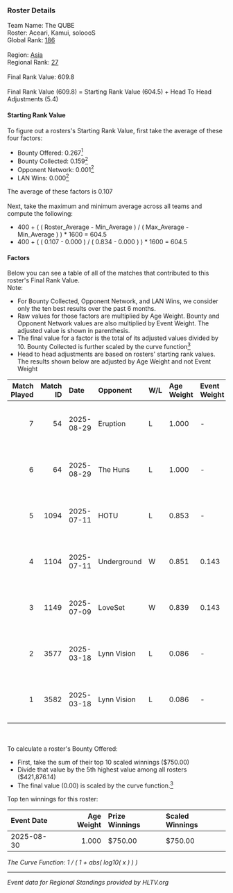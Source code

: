 ### Roster Details<br />
Team Name: The QUBE<br />
Roster: Aceari, Kamui, soloooS<br />
Global Rank: [186](../../standings_global_2025_09_01.md)<br />
<br />
Region: [Asia]( ../../standings_asia_2025_09_01.md)<br />
Regional Rank: [27]( ../../standings_asia_2025_09_01.md)<br />
<br />
Final Rank Value:  609.8<br />
<br />
Final Rank Value (609.8) = Starting Rank Value (604.5) + Head To Head Adjustments (5.4)<br />

#### Starting Rank Value<br />
To figure out a rosters's Starting Rank Value, first take the average of these four factors:<br />
- Bounty Offered: 0.267[<sup>1</sup>](#table2)
- Bounty Collected: 0.159[<sup>2</sup>](#table1)
- Opponent Network: 0.001[<sup>2</sup>](#table1)
- LAN Wins: 0.000[<sup>2</sup>](#table1)

The average of these factors is 0.107<br />
<br />
Next, take the maximum and minimum average across all teams and compute the following:<br />
- 400 + ( ( Roster_Average - Min_Average ) / ( Max_Average - Min_Average ) ) * 1600 = 604.5
- 400 + ( ( 0.107 - 0.000 ) / ( 0.834 - 0.000 ) ) * 1600 = 604.5


#### Factors<br />
Below you can see a table of all of the matches that contributed to this roster's Final Rank Value.<br />
Note:<br />

- For Bounty Collected, Opponent Network, and LAN Wins, we consider only the ten best results over the past 6 months.
- Raw values for those factors are multiplied by Age Weight. Bounty and Opponent Network values are also multiplied by Event Weight. The adjusted value is shown in parenthesis.
- The final value for a factor is the total of its adjusted values divided by 10. Bounty Collected is further scaled by the curve function[<sup>3</sup>](#curveFunction)
- Head to head adjustments are based on rosters' starting rank values. The results shown below are adjusted by Age Weight and not Event Weight
<span id="table1"></span><br />


| Match Played | Match ID | Date       | Opponent    | W/L | Age Weight | Event Weight | Bounty Collected | Opponent Network | LAN Wins  | H2H Adj. | Roster                                         |
| -: | -: | :- | :- | :- | :- | :- | :- | :- | :- | -: | :- |
|            7 |       54 | 2025-08-29 | Eruption    | L   | 1.000      | -            | -                | -                | -         |    -6.05 | Aceari, Cozen, Kamui, Paranormal, soloooS      |
|            6 |       64 | 2025-08-29 | The Huns    | L   | 1.000      | -            | -                | -                | -         |    -1.98 | Aceari, Cozen, Kamui, Paranormal, soloooS      |
|            5 |     1094 | 2025-07-11 | HOTU        | L   | 0.853      | -            | -                | -                | -         |    -4.83 | Aceari, bladee, Cozen, Kamui, soloooS          |
|            4 |     1104 | 2025-07-11 | Underground | W   | 0.851      | 0.143        | 0.000 (0.000)    | 0.051 (0.006)    | 0 (0.000) |    12.04 | Aceari, bladee, Cozen, Kamui, soloooS          |
|            3 |     1149 | 2025-07-09 | LoveSet     | W   | 0.839      | 0.143        | 0.000 (0.000)    | 0.000 (0.000)    | 0 (0.000) |     6.24 | Aceari, aNSeLMO, bladee, Kamui, soloooS        |
|            2 |     3577 | 2025-03-18 | Lynn Vision | L   | 0.086      | -            | -                | -                | -         |    -0.01 | aNSeLMO, bkzcurs3d, Kamui, Paranormal, soloooS |
|            1 |     3582 | 2025-03-18 | Lynn Vision | L   | 0.086      | -            | -                | -                | -         |    -0.01 | aNSeLMO, bkzcurs3d, Kamui, Paranormal, soloooS |

<br />
<span id="table2"></span><br />
To calculate a roster's Bounty Offered:<br />

- First, take the sum of their top 10 scaled winnings ($750.00)
- Divide that value by the 5th highest value among all rosters ($421,876.14)
- The final value (0.00) is scaled by the curve function.[<sup>3</sup>](#curveFunction)

Top ten winnings for this roster:<br />

| Event Date | Age Weight | Prize Winnings | Scaled Winnings |
| :- | -: | :- | :- |
| 2025-08-30 |      1.000 | $750.00        | $750.00         |


<span id="curveFunction"></span>_The Curve Function: 1 / ( 1 + abs( log10( x ) ) )_<br />

---
_Event data for Regional Standings provided by HLTV.org_<br />
